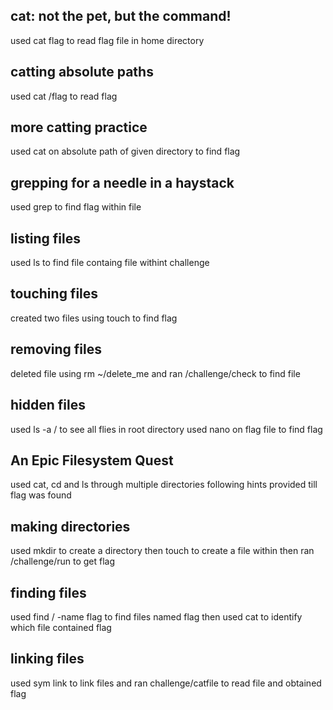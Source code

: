 ## cat: not the pet, but the command!
used cat flag to read flag file in home directory

## catting absolute paths
used cat /flag to read flag 

## more catting practice
used cat on absolute path of given directory to find flag

## grepping for a needle in a haystack
used grep to find flag within file

## listing files
used ls to find file containg file withint challenge 

## touching files
created two files using touch to find flag

## removing files
deleted file using rm ~/delete_me and ran /challenge/check to find file

## hidden files
used ls -a / to see all flies in root directory
used nano on flag file to find flag

## An Epic Filesystem Quest
used cat, cd and ls through multiple directories following hints provided till flag was found

## making directories
used mkdir to create a directory then touch to create a file within then ran /challenge/run to get flag

## finding files
used find / -name flag to find files named flag then used cat to identify which file contained flag

## linking files
used sym link to link files and ran challenge/catfile to read file and obtained flag
